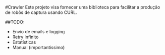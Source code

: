 #Crawler
Este projeto visa fornecer uma biblioteca para
facilitar a produção de robôs de captura usando CURL.

##TODO:
* Envio de emails e logging
* Retry infinito
* Estatísticas
* Manual (importantíssimo)